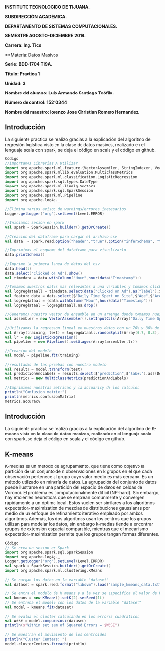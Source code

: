 **INSTITUTO TECNOLOGICO DE TIJUANA.**

**SUBDIRECCIÓN ACADÉMICA.**

**DEPARTAMENTO DE SISTEMAS COMPUTACIONALES.**

**SEMESTRE AGOSTO-DICIEMBRE 2019.**

**Carrera: Ing. Tics**

**Materia: Datos Masivos

**Serie: BDD-1704 TI9A.**

**Título: Practica 1**

**Unidad: 3**

**Nombre del alumno: Luis Armando Santiago Teófilo.**

**Número de control: 15210344**

**Nombre del maestro: lorenzo Jose Christian Romero Hernandez.**

## Introducción
La siguiente practica se realizo gracias a la explicación del algoritmo de regresión logística visto en la clase
de datos masivos, realizado en el lenguaje scala con spark, se deja el código en scala y el código en github.

```scala
Código
//importamos Librerias A Utilizar
import org.apache.spark.ml.feature.{VectorAssembler, StringIndexer, VectorIndexer, OneHotEncoder}
import org.apache.spark.mllib.evaluation.MulticlassMetrics
import org.apache.spark.ml.classification.LogisticRegression
import org.apache.spark.sql.types.DateType
import org.apache.spark.ml.linalg.Vectors
import org.apache.spark.sql.SparkSession
import org.apache.spark.ml.Pipeline
import org.apache.log4j._
 
//Elimina varios avisos de warnings/errores inecesarios
Logger.getLogger("org").setLevel(Level.ERROR)
 
//Iniciamos sesion en spark
val spark = SparkSession.builder().getOrCreate()
 
//Creacion del dataframe para cargar el archivo csv
val data  = spark.read.option("header","true").option("inferSchema", "true").format("csv").load("advertising.csv")
 
//Imprimimos el esquema del dataframe para visualizarlo
data.printSchema()
 
//Imprime la primera linea de datos del csv
data.head(1)
data.select("Clicked on Ad").show()
val timedata = data.withColumn("Hour",hour(data("Timestamp")))
 
//Tomamos nuestros datos mas relevantes a una variables y tomamos clicked on ad como nuestra label
val logregdataall = timedata.select(data("Clicked on Ad").as("label"),$"Daily Time Spent on Site",$"Age",$"Area Income",$"Daily Internet Usage",$"Hour",$"Male")
val feature_data = data.select($"Daily Time Spent on Site",$"Age",$"Area Income",$"Daily Internet Usage",$"Timestamp",$"Male")
val logregdataal = (data.withColumn("Hour",hour(data("Timestamp")))
val logregdataal = logregdataall.na.drop()
 
//Generamos nuestro vector de ensamble en un arrengo donde tomamos nuestros features
val assembler = new VectorAssembler().setInputCols(Array("Daily Time Spent on Site","Age","Area Income","Daily Internet Usage","Hour","Male")).setOutputCol("features")
 
//Utilizamos la regresion lineal en nuestros datos con un 70% y 30% de datos.
val Array(training, test) = logregdataall.randomSplit(Array(0.7, 0.3), seed = 12345)
val lr = new LogisticRegression()
val pipeline = new Pipeline().setStages(Array(assembler,lr))
 
//Creacion del modelo
val model = pipeline.fit(training)
 
//resultados de las pruebas con nuestro modelo
val results = model.transform(test)
val predictionAndLabels = results.select($"prediction",$"label").as[(Double, Double)].rdd
val metrics = new MulticlassMetrics(predictionAndLabels)
 
//Imprimimos nuestras metricas y la accuaricy de los calculos
println("Confusion matrix:")
println(metrics.confusionMatrix)
metrics.accuracy
```

## Introducción
La siguiente practica se realizo gracias a la explicación del algoritmo de K-means visto en la clase de datos masivos,
realizado en el lenguaje scala con spark, se deja el código en scala y el código en github.

## K-means
K-medias es un método de agrupamiento, que tiene como objetivo la partición de un conjunto de n observaciones en k grupos
en el que cada observación pertenece al grupo cuyo valor medio es más cercano. Es un método utilizado en minería de datos.
La agrupación del conjunto de datos puede ilustrarse en una partición del espacio de datos en celdas de Voronoi.
El problema es computacionalmente difícil (NP-hard). Sin embargo, hay eficientes heurísticas que se emplean comúnmente y 
convergen rápidamente a un óptimo local. Estos suelen ser similares a los algoritmos expectation-maximization de mezclas 
de distribuciones gaussianas por medio de un enfoque de refinamiento iterativo empleado por ambos algoritmos. Además,
los dos algoritmos usan los centros que los grupos utilizan para modelar los datos, sin embargo k-medias tiende a encontrar
grupos de extensión espacial comparable, mientras que el mecanismo expectation-maximization permite que los grupos tengan
formas diferentes.

```scala
Código
// Se crea un sesion en Spark
import org.apache.spark.sql.SparkSession
import org.apache.log4j._
Logger.getLogger("org").setLevel(Level.ERROR)
val spark = SparkSession.builder().getOrCreate()
import org.apache.spark.ml.clustering.KMeans
 
// Se cargan los datos en la variable "dataset"
val dataset = spark.read.format("libsvm").load("sample_kmeans_data.txt")
 
// Se entra el modelo de K means y a la vez se especifica el valor de K
val kmeans = new KMeans().setK(2).setSeed(1L)
// Se entrena el modelo con los datos de la variable "dataset"
val model = kmeans.fit(dataset)
 
// Se evalua el cluster calculando en los errores cuadraticos
val WSSE = model.computeCost(dataset)
println(s"Within set sum of Squared Errors = $WSSE")
 
// Se muestran el movimiento de los centroides
println("Cluster Centers: ")
model.clusterCenters.foreach(println)
```

